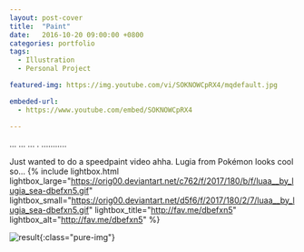 ```yaml
---
layout: post-cover
title:  "Paint"
date:   2016-10-20 09:00:00 +0800
categories: portfolio
tags:
  - Illustration
  - Personal Project

featured-img: https://img.youtube.com/vi/SOKNOWCpRX4/mqdefault.jpg

embeded-url:
  - https://www.youtube.com/embed/SOKNOWCpRX4

---
```


... ... ... . ...........

Just wanted to do a speedpaint video ahha. Lugia from Pok&#233;mon looks cool so... {% include lightbox.html lightbox_large="https://orig00.deviantart.net/c762/f/2017/180/b/f/luaa__by_lugia_sea-dbefxn5.gif" lightbox_small="https://orig00.deviantart.net/d5f6/f/2017/180/2/7/luaa__by_lugia_sea-dbefxn5.gif" lightbox_title="http://fav.me/dbefxn5" lightbox_alt="http://fav.me/dbefxn5"  %}

![result](http://sta.sh/01ercs96n4sx){:class="pure-img"}